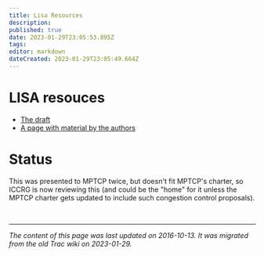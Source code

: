 ```yaml
---
title: Lisa Resources
description: 
published: true
date: 2023-01-29T23:05:53.895Z
tags: 
editor: markdown
dateCreated: 2023-01-29T23:05:49.664Z
---
```


# LISA resouces 
- [The draft](https://tools.ietf.org/html/draft-barik-mptcp-lisa)
- [A page with material by the authors](http://heim.ifi.uio.no/runabk/lisa/)
# Status
This was presented to MPTCP twice, but doesn't fit MPTCP's charter, so ICCRG is now reviewing this (and could be the "home" for it unless the MPTCP charter gets updated to include such congestion control proposals).

&nbsp;
&nbsp;
&nbsp;

---

*The content of this page was last updated on 2016-10-13. It was migrated from the old Trac wiki on 2023-01-29.*